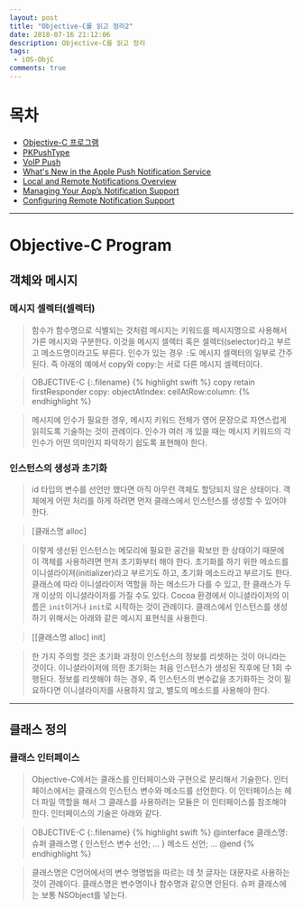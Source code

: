 ```yaml
---
layout: post
title: "Objective-C를 읽고 정리2"
date: 2018-07-16 21:12:06
description: Objective-C를 읽고 정리
tags: 
 - iOS-ObjC
comments: true
---
```


# 목차 

- [Objective-C 프로그램](#Objective-C-Program)
- [PKPushType](#pkpushtype)
- [VoIP Push](#voip-push)
- [What's New in the Apple Push Notification Service](#what's-new-in-the-apple-push-notification-service)
- [Local and Remote Notifications Overview](#local-and-remote-notifications-overview)
- [Managing Your App’s Notification Support](#managing-your-app’s-notification-support)
- [Configuring Remote Notification Support](#configuring-remote-notification-support)

---

# Objective-C Program

## 객체와 메시지
### 메시지 셀렉터(셀렉터)
> 함수가 함수명으로 식별되는 것처럼 메시지는 키워드를 메시지명으로 사용해서 가른 메시지와 구분한다. 이것을 메시지 셀렉터 혹은 셀렉터(selector)라고 부르고 메소드명이라고도 부른다. 인수가 있는 경우 `:`도 메시지 셀렉터의 일부로 간주된다. 즉 아래의 예에서 copy와 copy:는 서로 다른 메시지 셀렉터이다.

>OBJECTIVE-C
{:.filename}
{% highlight swift %}
copy
retain
firstResponder
copy:
objectAtIndex:
cellAtRow:column:
{% endhighlight %}

> 메시지에 인수가 필요한 경우, 메시지 키워드 전체가 영어 문장으로 자연스럽게 읽히도록 기술하는 것이 관례이다. 인수가 여러 개 있을 때는 메시지 키워드의 각 인수가 어떤 의미인지 파악하기 쉽도록 표현해야 한다. 

### 인스턴스의 생성과 초기화
> id 타입의 변수를 선언만 했다면 아직 아무런 객체도 할당되지 않은 상태이다. 객체에게 어떤 처리를 하게 하려면 먼저 클래스에서 인스턴스를 생성할 수 있어야한다. 

> [클래스명 alloc]

> 이렇게 생선된 인스턴스는 메모리에 필요한 공간을 확보만 한 상태이기 때문에 이 객체를 사용하려면 먼저 초기화부터 해야 한다. 초기화를 하기 위한 메소드를 이니셜라이져(initializer)라고 부르기도 하고, 초기화 메소드라고 부르기도 한다. 클래스에 따라 이니셜라이저 역할을 하는 메소드가 다를 수 있고, 한 클래스가 두 개 이상의 이니셜라이저를 가질 수도 있다. 
Cocoa 환경에서 이니셜라이저의 이름은 `init`이거나 `init`로 시작하는 것이 관례이다. 클래스에서 인스턴스를 생성하기 위해서는 아래와 같은 메시지 표현식을 사용한다.

> [[클래스명 alloc] init]

> 한 가지 주의할 것은 초기화 과정이 인스턴스의 정보를 리셋하는 것이 아니라는 것이다. 이니셜라이저에 의한 초기화는 처음 인스턴스가 생성된 직후에 단 1회 수행된다. 정보를 리셋해야 하는 경우, 즉 인스턴스의 변수값을 초기화하는 것이 필요하다면 이니셜라이저를 사용하지 않고, 별도의 메소드를 사용해야 한다.

---

## 클래스 정의

### 클래스 인터페이스
> Objective-C에서는 클래스를 인터페이스와 구현으로 분리해서 기술한다. 인터페이스에서는 클래스의 인스턴스 변수와 메소드를 선언한다. 이 인터페이스는 헤더 파일 역할을 해서 그 클래스를 사용하려는 모듈은 이 인터페이스를 참조해야 한다. 인터페이스의 기술은 아래와 같다.

>OBJECTIVE-C
{:.filename}
{% highlight swift %}
@interface 클래스명: 슈퍼 클래스명
{
    인스턴스 변수 선언;
    ...
}
메소드 선언;
...
@end
{% endhighlight %}

> 클래스명은 C언어에서의 변수 명명법을 따르는 데 첫 글자는 대문자로 사용하는 것이 관례이다. 클래스명은 변수명이나 함수명과 같으면 안된다. 
슈퍼 클래스에는 보통 NSObject를 넣는다. 